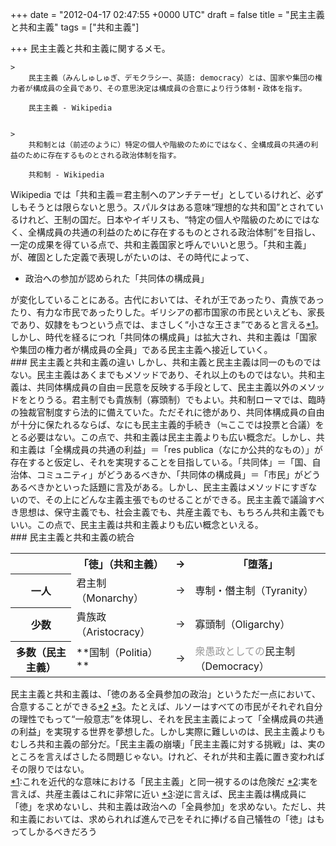 
+++
date = "2012-04-17 02:47:55 +0000 UTC"
draft = false
title = "民主主義と共和主義"
tags = ["共和主義"]

+++
民主主義と共和主義に関するメモ。

    >
        民主主義（みんしゅしゅぎ、デモクラシー、英語: democracy）とは、国家や集団の権力者が構成員の全員であり、その意思決定は構成員の合意により行う体制・政体を指す。

        民主主義 - Wikipedia
    

    >
        共和制とは（前述のように）特定の個人や階級のためにではなく、全構成員の共通の利益のために存在するものとされる政治体制を指す。

        共和制 - Wikipedia
    
Wikipedia では「共和主義＝君主制へのアンチテーゼ」としているけれど、必ずしもそうとは限らないと思う。スパルタはある意味“理想的な共和国”とされているけれど、王制の国だ。日本やイギリスも、“特定の個人や階級のためにではなく、全構成員の共通の利益のために存在するものとされる政治体制”を目指し、一定の成果を得ている点で、共和主義国家と呼んでいいと思う。「共和主義」が、確固とした定義で表現しがたいのは、その時代によって、

<ul>
<li>政治への参加が認められた「共同体の構成員」</li>
</ul>が変化していることにある。古代においては、それが王であったり、貴族であったり、有力な市民であったりした。ギリシアの都市国家の市民といえども、家長であり、奴隷をもつという点では、まさしく“小さな王さま”であると言える<a href="#f1" name="fn1" title="これを近代的な意味における「民主主義」と同一視するのは危険だ">*1</a>。しかし、時代を経るにつれ「共同体の構成員」は拡大され、共和主義は「国家や集団の権力者が構成員の全員」である民主主義へ接近していく。

<div class="section">
    ### 民主主義と共和主義の違い
    しかし、共和主義と民主主義は同一のものではない。民主主義はあくまでもメソッドであり、それ以上のものではない。共和主義は、共同体構成員の自由＝民意を反映する手段として、民主主義以外のメソッドをとりうる。君主制でも貴族制（寡頭制）でもよい。共和制ローマでは、臨時の独裁官制度すら法的に備えていた。ただそれに徳があり、共同体構成員の自由が十分に保たれるならば、なにも民主主義的手続き（≒ここでは投票と合議）をとる必要はない。この点で、共和主義は民主主義よりも広い概念だ。しかし、共和主義は「全構成員の共通の利益」＝「res publica（なにか公共的なもの）」が存在すると仮定し、それを実現することを目指している。「共同体」＝「国、自治体、コミュニティ」がどうあるべきか、「共同体の構成員」＝「市民」がどうあるべきかといった話題に言及がある。しかし、民主主義はメソッドにすぎないので、その上にどんな主義主張でものせることができる。民主主義で議論すべき思想は、保守主義でも、社会主義でも、共産主義でも、もちろん共和主義でもいい。この点で、民主主義は共和主義よりも広い概念といえる。

</div>
<div class="section">
    ### 民主主義と共和主義の統合
    
<table>
    <tbody><tr>
    <th></th>
    <th>「徳」（共和主義）</th>
    <th>→</th>
    <th>「堕落」</th>
    </tr>
    <tr>
    <th>一人</th>
    <td>君主制（Monarchy）</td>
    <td>→</td>
    <td>専制・僭主制（Tyranity）</td>
    </tr>
    <tr>
    <th>少数</th>
    <td>貴族政（Aristocracy）</td>
    <td>→</td>
    <td>寡頭制（Oligarchy）</td>
    </tr>
    <tr>
    <th>多数（民主主義）</th>
    <td>**国制（Politia）**</td>
    <td>→</td>
    <td><span style="color: #999999">衆愚政としての</span>民主制（Democracy）</td>
    </tr>
</tbody></table>民主主義と共和主義は、「徳のある全員参加の政治」というただ一点において、合意することができる<a href="#f2" name="fn2" title="実を言えば、共産主義はこれに非常に近い">*2</a> <a href="#f3" name="fn3" title="逆に言えば、民主主義は構成員に「徳」を求めないし、共和主義は政治への「全員参加」を求めない。ただし、共和主義においては、求められれば進んで己をそれに捧げる自己犠牲の「徳」はもってしかるべきだろう">*3</a>。たとえば、ルソーはすべての市民がそれぞれ自分の理性でもって“一般意志”を体現し、それを民主主義によって「全構成員の共通の利益」を実現する世界を夢想した。しかし実際に難しいのは、民主主義よりもむしろ共和主義の部分だ。「民主主義の崩壊」「民主主義に対する挑戦」は、実のところを言えばさしたる問題じゃない。けれど、それが共和主義に置き変わればその限りではない。

</div><div class="footnote">
<a href="#fn1" name="f1" class="footnote-number">*1</a><span class="footnote-delimiter">:</span><span class="footnote-text">これを近代的な意味における「民主主義」と同一視するのは危険だ</span>
<a href="#fn2" name="f2" class="footnote-number">*2</a><span class="footnote-delimiter">:</span><span class="footnote-text">実を言えば、共産主義はこれに非常に近い</span>
<a href="#fn3" name="f3" class="footnote-number">*3</a><span class="footnote-delimiter">:</span><span class="footnote-text">逆に言えば、民主主義は構成員に「徳」を求めないし、共和主義は政治への「全員参加」を求めない。ただし、共和主義においては、求められれば進んで己をそれに捧げる自己犠牲の「徳」はもってしかるべきだろう</span>
</div>


